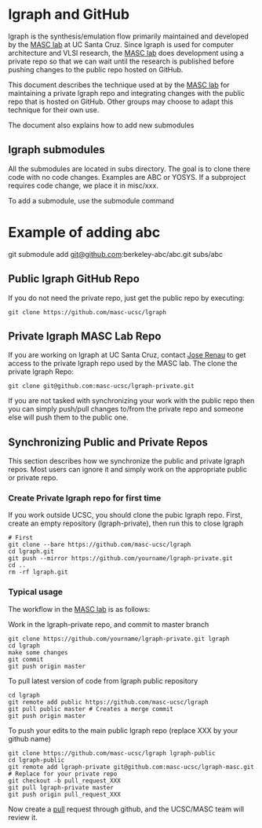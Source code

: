 # lgraph and GitHub

lgraph is the synthesis/emulation flow primarily maintained and developed by
the [MASC lab][masc] at UC Santa Cruz.  Since lgraph is used for computer
architecture and VLSI research, the [MASC lab][masc] does development using a
private repo so that we can wait until the research is published before pushing
changes to the public repo hosted on GitHub.

This document describes the technique used at by the [MASC lab][masc] for
maintaining a private lgraph repo and integrating changes with the public repo
that is hosted on GitHub.  Other groups may choose to adapt this technique for
their own use.

The document also explains how to add new submodules

## lgraph submodules

All the submodules are located in subs directory. The goal is to clone there
code with no code changes. Examples are ABC or YOSYS. If a subproject requires
code change, we place it in misc/xxx.

To add a submodule, use the submodule command

   # Example of adding abc
   git submodule add git@github.com:berkeley-abc/abc.git subs/abc

## Public lgraph GitHub Repo

If you do not need the private repo, just get the public repo by executing:

    git clone https://github.com/masc-ucsc/lgraph

## Private lgraph MASC Lab Repo

If you are working on lgraph at UC Santa Cruz, contact [Jose Renau](http://users.soe.ucsc.edu/~renau/)
to get access to the private lgraph repo used by the MASC lab. The clone the private lgraph Repo:

    git clone git@github.com:masc-ucsc/lgraph-private.git

If you are not tasked with synchronizing your work with the public repo then
you can simply push/pull changes to/from the private repo and someone else
will push them to the public one.

## Synchronizing Public and Private Repos

This section describes how we synchronize the public and private lgraph repos.
Most users can ignore it and simply work on the appropriate public or private 
repo.

### Create Private lgraph repo for first time

If you work outside UCSC, you should clone the pubic lgraph repo. First, create
an empty repository (lgraph-private), then run this to close lgraph

    # First
    git clone --bare https://github.com/masc-ucsc/lgraph
    cd lgraph.git
    git push --mirror https://github.com/yourname/lgraph-private.git
    cd ..
    rm -rf lgraph.git

### Typical usage

The workflow in the [MASC lab][masc] is as follows:

Work in the lgraph-private repo, and commit to master branch

    git clone https://github.com/yourname/lgraph-private.git lgraph
    cd lgraph
    make some changes
    git commit
    git push origin master

To pull latest version of code from lgraph public repository

    cd lgraph
    git remote add public https://github.com/masc-ucsc/lgraph
    git pull public master # Creates a merge commit
    git push origin master

To push your edits to the main public lgraph repo (replace XXX by your github name)

    git clone https://github.com/masc-ucsc/lgraph lgraph-public
    cd lgraph-public
    git remote add lgraph-private git@github.com:masc-ucsc/lgraph-masc.git  # Replace for your private repo
    git checkout -b pull_request_XXX
    git pull lgraph-private master
    git push origin pull_request_XXX

Now create a [pull][pull] request through github, and the UCSC/MASC team will review it.

[pull]: https://help.github.com/articles/creating-a-pull-request
[masc]: http://masc.soe.ucsc.edu/
